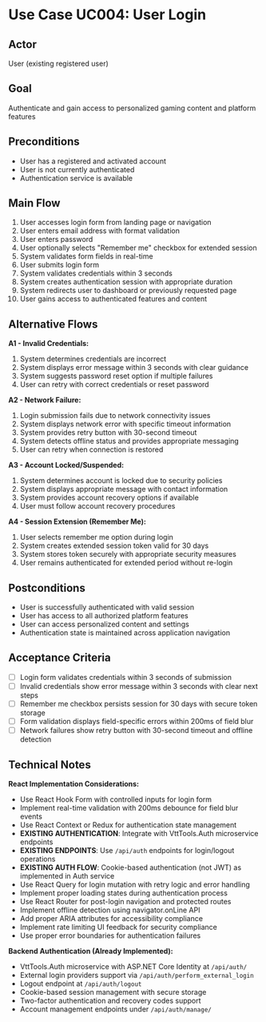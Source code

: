 # Use Case UC004: User Login

## Actor
User (existing registered user)

## Goal
Authenticate and gain access to personalized gaming content and platform features

## Preconditions
- User has a registered and activated account
- User is not currently authenticated
- Authentication service is available

## Main Flow
1. User accesses login form from landing page or navigation
2. User enters email address with format validation
3. User enters password
4. User optionally selects "Remember me" checkbox for extended session
5. System validates form fields in real-time
6. User submits login form
7. System validates credentials within 3 seconds
8. System creates authentication session with appropriate duration
9. System redirects user to dashboard or previously requested page
10. User gains access to authenticated features and content

## Alternative Flows
**A1 - Invalid Credentials:**
1. System determines credentials are incorrect
2. System displays error message within 3 seconds with clear guidance
3. System suggests password reset option if multiple failures
4. User can retry with correct credentials or reset password

**A2 - Network Failure:**
1. Login submission fails due to network connectivity issues
2. System displays network error with specific timeout information
3. System provides retry button with 30-second timeout
4. System detects offline status and provides appropriate messaging
5. User can retry when connection is restored

**A3 - Account Locked/Suspended:**
1. System determines account is locked due to security policies
2. System displays appropriate message with contact information
3. System provides account recovery options if available
4. User must follow account recovery procedures

**A4 - Session Extension (Remember Me):**
1. User selects remember me option during login
2. System creates extended session token valid for 30 days
3. System stores token securely with appropriate security measures
4. User remains authenticated for extended period without re-login

## Postconditions
- User is successfully authenticated with valid session
- User has access to all authorized platform features
- User can access personalized content and settings
- Authentication state is maintained across application navigation

## Acceptance Criteria
- [ ] Login form validates credentials within 3 seconds of submission
- [ ] Invalid credentials show error message within 3 seconds with clear next steps
- [ ] Remember me checkbox persists session for 30 days with secure token storage
- [ ] Form validation displays field-specific errors within 200ms of field blur
- [ ] Network failures show retry button with 30-second timeout and offline detection

## Technical Notes
**React Implementation Considerations:**
- Use React Hook Form with controlled inputs for login form
- Implement real-time validation with 200ms debounce for field blur events
- Use React Context or Redux for authentication state management
- **EXISTING AUTHENTICATION**: Integrate with VttTools.Auth microservice endpoints
- **EXISTING ENDPOINTS**: Use `/api/auth` endpoints for login/logout operations
- **EXISTING AUTH FLOW**: Cookie-based authentication (not JWT) as implemented in Auth service
- Use React Query for login mutation with retry logic and error handling
- Implement proper loading states during authentication process
- Use React Router for post-login navigation and protected routes
- Implement offline detection using navigator.onLine API
- Add proper ARIA attributes for accessibility compliance
- Implement rate limiting UI feedback for security compliance
- Use proper error boundaries for authentication failures

**Backend Authentication (Already Implemented):**
- VttTools.Auth microservice with ASP.NET Core Identity at `/api/auth/`
- External login providers support via `/api/auth/perform_external_login`
- Logout endpoint at `/api/auth/logout`
- Cookie-based session management with secure storage
- Two-factor authentication and recovery codes support
- Account management endpoints under `/api/auth/manage/`